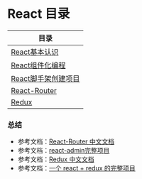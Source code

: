 # React 目录

| 目录 |
| --- | 
|[React基本认识](./01_react_base.md) |
|[React组件化编程](./02_react_component_programming.md) |
|[React脚手架创建项目](./03_react_practice.md) |
|[React-Router](./04_react-router.md) |
|[Redux](./05_redux.md) |


### 总结

- 参考文档：[React-Router 中文文档](http://react-guide.github.io/react-router-cn/docs/Introduction.html)
- 参考文档：[react-admin完整项目](https://github.com/marmelab/react-admin)
- 参考文档：[Redux 中文文档](https://www.redux.org.cn/)
- 参考文档：[一个 react + redux 的完整项目](https://github.com/bailicangdu/react-pxq)
